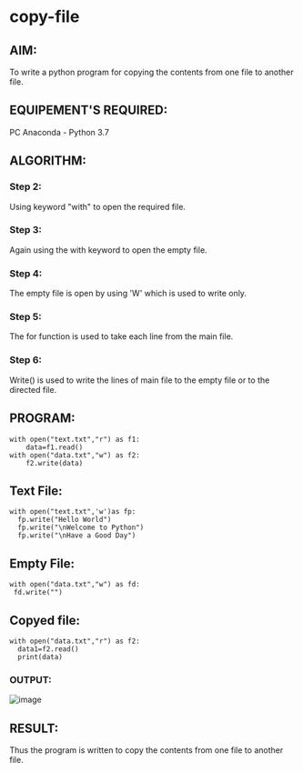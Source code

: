 # copy-file
## AIM:
To write a python program for copying the contents from one file to another file.
## EQUIPEMENT'S REQUIRED: 
PC
Anaconda - Python 3.7
## ALGORITHM: 
### Step 2: 
 Using keyword "with" to open the required file.
### Step 3: 
Again using the with keyword to open the empty file.
### Step 4:  
The empty file is open by using 'W' which is used to write only.
### Step 5: 
The for function is used to take each line from the main file.
### Step 6: 
Write() is used to write the lines of main file to the empty file or to the directed file.

## PROGRAM:
```
with open("text.txt","r") as f1:
    data=f1.read()
with open("data.txt","w") as f2:
    f2.write(data)
```
## Text File:
```
with open("text.txt",'w')as fp:
  fp.write("Hello World")
  fp.write("\nWelcome to Python")
  fp.write("\nHave a Good Day")
```
## Empty File:
```
with open("data.txt","w") as fd:
 fd.write("")
```
## Copyed file:
```
with open("data.txt","r") as f2:
  data1=f2.read()
  print(data)

```
### OUTPUT:

![image](https://github.com/akashmano/copy-file/assets/137408306/3e623071-7dbc-4811-a320-622494373b88)


## RESULT:
Thus the program is written to copy the contents from one file to another file.
